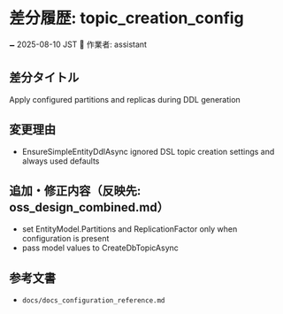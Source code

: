 # 差分履歴: topic_creation_config

🗕 2025-08-10 JST
🧐 作業者: assistant

## 差分タイトル
Apply configured partitions and replicas during DDL generation

## 変更理由
- EnsureSimpleEntityDdlAsync ignored DSL topic creation settings and always used defaults

## 追加・修正内容（反映先: oss_design_combined.md）
- set EntityModel.Partitions and ReplicationFactor only when configuration is present
- pass model values to CreateDbTopicAsync

## 参考文書
- `docs/docs_configuration_reference.md`
